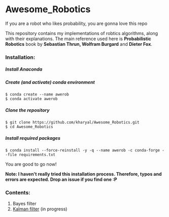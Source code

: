 # Awesome_Robotics
If you are a robot who likes probability, you are gonna love this repo

This repository contains my implementations of robtics algorithms, along with their explanations. The main reference used here is **Probabilistic Robotics** book by **Sebastian Thrun, Wolfram Burgard** and **Dieter Fox**.

### Installation:
##### Install Anaconda
##### Create (and activate) conda environment
```
$ conda create --name awerob
$ conda activate awerob
```
##### Clone the repository
```
$ git clone https://github.com/kharyal/Awesome_Robotics.git
$ cd Awesome_Robotics
```
##### Install required packages
```
$ conda install --force-reinstall -y -q --name awerob -c conda-forge --file requirements.txt
```
You are good to go now!

**Note: I haven't really tried this installation process. Therefore, typos and errors are expected. Drop an issue if you find one :P**



### Contents:
1. Bayes filter
2. [Kalman filter](./kalman-filter/kalman-filter.md) (in progress)
